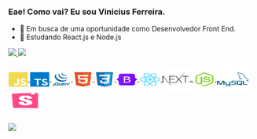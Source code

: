 ### Eae! Como vai? Eu sou Vinicius Ferreira.

- 🔭 Em busca de uma oportunidade como Desenvolvedor Front End.
- 🌱 Estudando React.js e Node.js

<div>
  <a href="https://github.com/viniciusferreira7">
  <img  height="180em" src="https://github-readme-stats-eight-roan-46.vercel.app/api?username=viniciusFerreira7&show_icons=true&theme=radical"/>
  <img  height="180em" src="https://github-readme-stats-eight-roan-46.vercel.app/api/top-langs/?username=viniciusFerreira7&layout=compact&theme=radical"/>
</div>
  
<div style="display: inline_block"><br>
  <img align="center" alt="Vini-Javascript" height="30" width="40" src="https://raw.githubusercontent.com/devicons/devicon/master/icons/javascript/javascript-plain.svg">
   <img align="center" alt="Vini-typescritp" height="30" width="40" src="https://raw.githubusercontent.com/devicons/devicon/master/icons/typescript/typescript-original.svg">
  <img align="center" alt="Vini-jQquery" height="30" width="40" src="https://github.com/devicons/devicon/blob/master/icons/jquery/jquery-plain-wordmark.svg">
  <img align="center" alt="Vini-HTML5" height="30" width="40" src="https://raw.githubusercontent.com/devicons/devicon/master/icons/html5/html5-original.svg">
  <img align="center" alt="Vini-CSS3" height="30" width="40" src="https://raw.githubusercontent.com/devicons/devicon/master/icons/css3/css3-original.svg">
<img align="center" alt="Vini-bootstrap" height="30"width="43"src="https://raw.githubusercontent.com/devicons/devicon/master/icons/bootstrap/bootstrap-original.svg">
  <img align="center" alt="Vini-react.js" height="30" width="43" src="https://raw.githubusercontent.com/devicons/devicon/master/icons/react/react-original.svg">
  <img align="center" alt="Vini-next.js" height="50" width="60" src="https://raw.githubusercontent.com/devicons/devicon/master/icons/nextjs/nextjs-original-wordmark.svg">
  <img align="center" alt="Vini-node.js" height="30" width="43" src="https://github.com/devicons/devicon/blob/master/icons/nodejs/nodejs-original.svg">
  <img align="center" alt="Vini-mysql" height="55" width="68" src="https://raw.githubusercontent.com/devicons/devicon/master/icons/mysql/mysql-plain-wordmark.svg">
  <img align="center" alt="Vini-storybook" height="32" width="68" src="https://raw.githubusercontent.com/devicons/devicon/master/icons/storybook/storybook-original.svg">

</div>

  ##
  
<div>  
  <a href="https://www.linkedin.com/in/vinicius-ferreira-84b68b162/" target="_blank"><img src="https://img.shields.io/badge/-LinkedIn-%230077B5?style=for-the-badge&logo=linkedin&logoColor=white" target="_blank"></a> 
</div>
